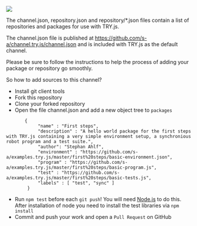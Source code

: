 
[<img src="https://travis-ci.org/s-a/channel.try.js.png" />](https://travis-ci.org/s-a/channel.try.js "Test state")

The channel.json, repository.json and repository/*.json files contain a list of repositories and packages for use with TRY.js.


The channel.json file is published at https://github.com/s-a/channel.try.js/channel.json and is included with TRY.js as the default channel.


Please be sure to follow the instructions to help the process of adding your package or repository go smoothly.

So how to add sources to this channel?  

 - Install git client tools
 - Fork this repository
 - Clone your forked repository
 - Open the file channel.json and add a new object tree to ```packages```

```
       {
            "name" : "First steps",
            "description" : "A hello world package for the first steps with TRY.js containing a very simple environment setup, a synchronious robot program and a test suite.",
            "author": "Stephan Ahlf",
            "environment" : "https://github.com/s-a/examples.try.js/master/first%20steps/basic-environment.json",
            "program" : "https://github.com/s-a/examples.try.js/master/first%20steps/basic-program.js",
            "test" : "https://github.com/s-a/examples.try.js/master/first%20steps/basic-tests.js",
            "labels" : [ "test", "sync" ]
        }
```

 - Run ```npm test``` before each ```git push```! You will need [Node.js](http://nodejs.org/) to do this. After installation of node you need to install the test libraries via ```npm install```
 - Commit and push your work and open a ```Pull Request``` on GitHub